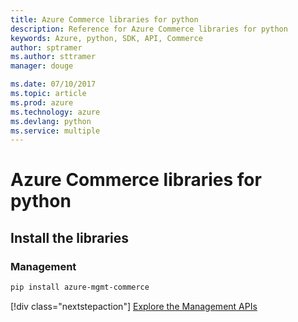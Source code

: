 ```yaml
---
title: Azure Commerce libraries for python
description: Reference for Azure Commerce libraries for python
keywords: Azure, python, SDK, API, Commerce
author: sptramer
ms.author: sttramer
manager: douge

ms.date: 07/10/2017
ms.topic: article
ms.prod: azure
ms.technology: azure
ms.devlang: python
ms.service: multiple
---
```


# Azure Commerce libraries for python

## Install the libraries


### Management

```bash
pip install azure-mgmt-commerce
```
[!div class="nextstepaction"]
[Explore the Management APIs](/python/api/overview/azure/commerce/managementlibrary)